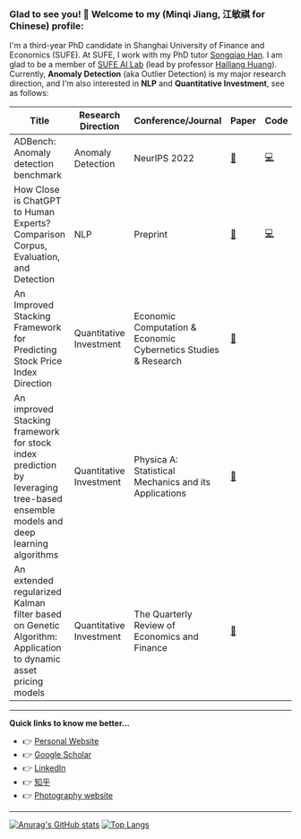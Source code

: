 ### Glad to see you! 👋 Welcome to my (Minqi Jiang, 江敏祺 for Chinese) profile:
I'm a third-year PhD candidate in Shanghai University of Finance and Economics (SUFE). At SUFE, I work with my PhD tutor [Songqiao Han](https://scholar.google.com/citations?user=C73EXPMAAAAJ&hl=en&oi=ao). I am glad to be a member of [SUFE AI Lab](https://mp.weixin.qq.com/s/nFlYaUn0o73iz5nLM73qBg) (lead by professor [Hailiang Huang](https://scholar.google.com/citations?user=kCtylwwAAAAJ&hl=en&oi=sra)).
Currently, **Anomaly Detection** (aka Outlier Detection) is my major research direction, and I'm also interested in **NLP** and **Quantitative Investment**, see as follows:

| Title | Research Direction |Conference/Journal| Paper | Code |
|-------|--------------------|-------|-------|------|
|ADBench: Anomaly detection benchmark|Anomaly Detection|NeurIPS 2022|[:page_facing_up:](https://openreview.net/forum?id=foA_SFQ9zo0)|[:computer:](https://github.com/Minqi824/ADBench)      |
|How Close is ChatGPT to Human Experts? Comparison Corpus, Evaluation, and Detection|NLP|Preprint|[:page_facing_up:](https://arxiv.org/pdf/2301.07597.pdf)|[:computer:](https://github.com/Hello-SimpleAI/chatgpt-comparison-detection)|
|An Improved Stacking Framework for Predicting Stock Price Index Direction|Quantitative Investment|Economic Computation & Economic Cybernetics Studies & Research  |[:page_facing_up:](https://web.s.ebscohost.com/abstract?direct=true&profile=ehost&scope=site&authtype=crawler&jrnl=0424267X&AN=139043153&h=ggCvHvtJmIlD0UKxuOy5bIVMJASAG%2f4%2f4xJyGB3KmvaLYF6NH9pFNkD2pOCNlyypD5NyEs7ABzOJUQeezqKH5A%3d%3d&crl=c&resultNs=AdminWebAuth&resultLocal=ErrCrlNotAuth&crlhashurl=login.aspx%3fdirect%3dtrue%26profile%3dehost%26scope%3dsite%26authtype%3dcrawler%26jrnl%3d0424267X%26AN%3d139043153)|      |
|An improved Stacking framework for stock index prediction by leveraging tree-based ensemble models and deep learning algorithms|Quantitative Investment|Physica A: Statistical Mechanics and its Applications   | [:page_facing_up:](https://www.sciencedirect.com/science/article/pii/S0378437119313093)|      |
|An extended regularized Kalman filter based on Genetic Algorithm: Application to dynamic asset pricing models|Quantitative Investment|The Quarterly Review of Economics and Finance    |[:page_facing_up:](https://www.sciencedirect.com/science/article/pii/S1062976920301757)|      |

---
**Quick links to know me better...**
- :point_right: [Personal Website](https://minqi824.github.io/)
- :point_right: [Google Scholar](https://scholar.google.com/citations?user=OBdS69UAAAAJ&hl=en)
- :point_right: [LinkedIn](https://www.linkedin.com/in/minqi-jiang-7b8370186/)
- :point_right: [知乎](https://www.zhihu.com/people/jiang-min-qi-56)
- :point_right: [Photography website](https://link.zhihu.com/?target=http%3A//jiangphotography.mystrikingly.com/)

---
[![Anurag's GitHub stats](https://github-readme-stats.vercel.app/api?username=Minqi824)](https://github.com/anuraghazra/github-readme-stats)
[![Top Langs](https://github-readme-stats.vercel.app/api/top-langs/?username=Minqi824)](https://github.com/anuraghazra/github-readme-stats)

<!-- ### Hi there 👋
**Minqi824/Minqi824** is a ✨ _special_ ✨ repository because its `README.md` (this file) appears on your GitHub profile.

Here are some ideas to get you started:

- 🔭 I’m currently working on ...
- 🌱 I’m currently learning ...
- 👯 I’m looking to collaborate on ...
- 🤔 I’m looking for help with ...
- 💬 Ask me about ...
- 📫 How to reach me: ...
- 😄 Pronouns: ...
- ⚡ Fun fact: ... -->
